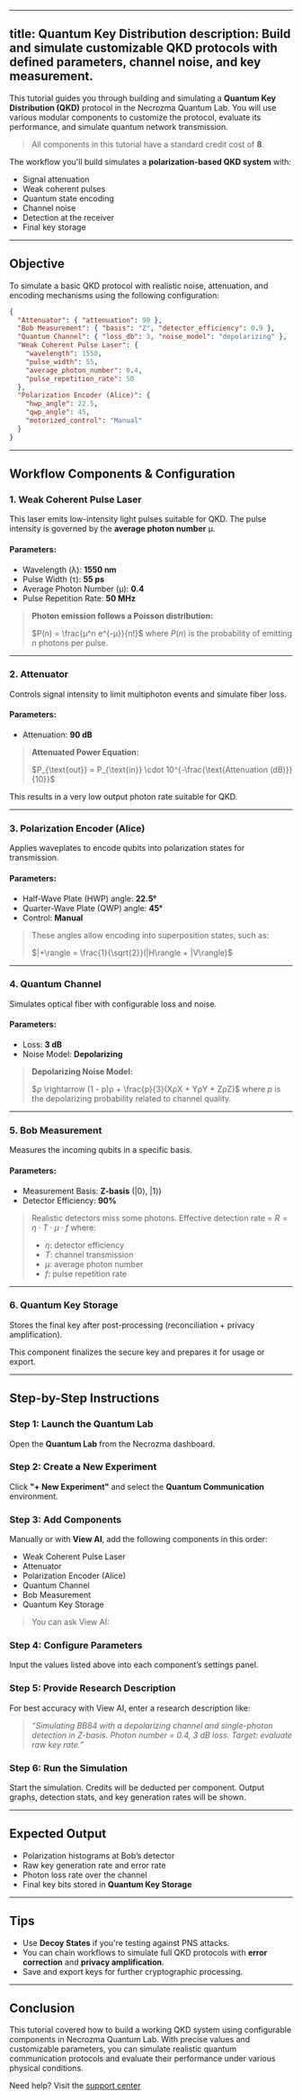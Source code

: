 
---
title: Quantum Key Distribution 
description: Build and simulate customizable QKD protocols with defined parameters, channel noise, and key measurement.
---


This tutorial guides you through building and simulating a **Quantum Key Distribution (QKD)** protocol in the Necrozma Quantum Lab. You will use various modular components to customize the protocol, evaluate its performance, and simulate quantum network transmission.

> All components in this tutorial have a standard credit cost of **8**.

The workflow you'll build simulates a **polarization-based QKD system** with:
- Signal attenuation
- Weak coherent pulses
- Quantum state encoding
- Channel noise
- Detection at the receiver
- Final key storage

---

## Objective

To simulate a basic QKD protocol with realistic noise, attenuation, and encoding mechanisms using the following configuration:

```json
{
  "Attenuator": { "attenuation": 90 },
  "Bob Measurement": { "basis": "Z", "detector_efficiency": 0.9 },
  "Quantum Channel": { "loss_db": 3, "noise_model": "depolarizing" },
  "Weak Coherent Pulse Laser": {
    "wavelength": 1550,
    "pulse_width": 55,
    "average_photon_number": 0.4,
    "pulse_repetition_rate": 50
  },
  "Polarization Encoder (Alice)": {
    "hwp_angle": 22.5,
    "qwp_angle": 45,
    "motorized_control": "Manual"
  }
}
````

---

## Workflow Components & Configuration

### 1. **Weak Coherent Pulse Laser**

This laser emits low-intensity light pulses suitable for QKD. The pulse intensity is governed by the **average photon number** μ.

#### Parameters:

* Wavelength (λ): **1550 nm**
* Pulse Width (τ): **55 ps**
* Average Photon Number (μ): **0.4**
* Pulse Repetition Rate: **50 MHz**

> **Photon emission follows a Poisson distribution:**
>
> $P(n) = \frac{μ^n e^{-μ}}{n!}$
> where $P(n)$ is the probability of emitting *n* photons per pulse.

---

### 2. **Attenuator**

Controls signal intensity to limit multiphoton events and simulate fiber loss.

#### Parameters:

* Attenuation: **90 dB**

> **Attenuated Power Equation:**
>
> $P_{\text{out}} = P_{\text{in}} \cdot 10^{-\frac{\text{Attenuation (dB)}}{10}}$

This results in a very low output photon rate suitable for QKD.

---

### 3. **Polarization Encoder (Alice)**

Applies waveplates to encode qubits into polarization states for transmission.

#### Parameters:

* Half-Wave Plate (HWP) angle: **22.5°**
* Quarter-Wave Plate (QWP) angle: **45°**
* Control: **Manual**

> These angles allow encoding into superposition states, such as:
>
> $|+\rangle = \frac{1}{\sqrt{2}}(|H\rangle + |V\rangle)$

---

### 4. **Quantum Channel**

Simulates optical fiber with configurable loss and noise.

#### Parameters:

* Loss: **3 dB**
* Noise Model: **Depolarizing**

> **Depolarizing Noise Model:**
>
> $ρ \rightarrow (1 - p)ρ + \frac{p}{3}(XρX + YρY + ZρZ)$
> where $p$ is the depolarizing probability related to channel quality.

---

### 5. **Bob Measurement**

Measures the incoming qubits in a specific basis.

#### Parameters:

* Measurement Basis: **Z-basis** (|0⟩, |1⟩)
* Detector Efficiency: **90%**

> Realistic detectors miss some photons.
> Effective detection rate =
> $R = η \cdot T \cdot μ \cdot f$
> where:
>
> * $η$: detector efficiency
> * $T$: channel transmission
> * $μ$: average photon number
> * $f$: pulse repetition rate

---

### 6. **Quantum Key Storage**

Stores the final key after post-processing (reconciliation + privacy amplification).

This component finalizes the secure key and prepares it for usage or export.

---

## Step-by-Step Instructions

### Step 1: Launch the Quantum Lab

Open the **Quantum Lab** from the Necrozma dashboard.

### Step 2: Create a New Experiment

Click **"+ New Experiment"** and select the **Quantum Communication** environment.

### Step 3: Add Components

Manually or with **View AI**, add the following components in this order:

* Weak Coherent Pulse Laser
* Attenuator
* Polarization Encoder (Alice)
* Quantum Channel
* Bob Measurement
* Quantum Key Storage

> You can ask View AI:

### Step 4: Configure Parameters

Input the values listed above into each component’s settings panel.

### Step 5: Provide Research Description

For best accuracy with View AI, enter a research description like:

> *“Simulating BB84 with a depolarizing channel and single-photon detection in Z-basis. Photon number = 0.4, 3 dB loss. Target: evaluate raw key rate.”*

### Step 6: Run the Simulation

Start the simulation. Credits will be deducted per component. Output graphs, detection stats, and key generation rates will be shown.

---

## Expected Output

* Polarization histograms at Bob’s detector
* Raw key generation rate and error rate
* Photon loss rate over the channel
* Final key bits stored in **Quantum Key Storage**

---

## Tips

* Use **Decoy States** if you're testing against PNS attacks.
* You can chain workflows to simulate full QKD protocols with **error correction** and **privacy amplification**.
* Save and export keys for further cryptographic processing.

---

## Conclusion

This tutorial covered how to build a working QKD system using configurable components in Necrozma Quantum Lab. With precise values and customizable parameters, you can simulate realistic quantum communication protocols and evaluate their performance under various physical conditions.

Need help? Visit the [support center](/report-issue)

